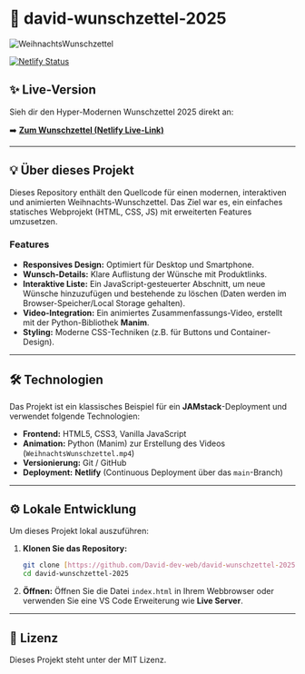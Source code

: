 # 🎁 david-wunschzettel-2025

![WeihnachtsWunschzettel]([https://github.com/user-attachments/assets/79bfd40b-fb88-4a4f-bc20-0022d8460067](https://netlify.davidklimke3.workers.dev/media/videos/WeihnachtsWunschzettel.mp4))


[![Netlify Status](https://api.netlify.com/api/v1/badges/835b5c67-e956-4cef-9d2a-24194611675f/deploy-status)](https://davids-wunschzettel-2025.netlify.app/)

## ✨ Live-Version

Sieh dir den Hyper-Modernen Wunschzettel 2025 direkt an:

➡️ **[Zum Wunschzettel (Netlify Live-Link)](https://netlify.davidklimke3.workers.dev/)**

---

## 💡 Über dieses Projekt

Dieses Repository enthält den Quellcode für einen modernen, interaktiven und animierten Weihnachts-Wunschzettel. Das Ziel war es, ein einfaches statisches Webprojekt (HTML, CSS, JS) mit erweiterten Features umzusetzen.

### Features

* **Responsives Design:** Optimiert für Desktop und Smartphone.
* **Wunsch-Details:** Klare Auflistung der Wünsche mit Produktlinks.
* **Interaktive Liste:** Ein JavaScript-gesteuerter Abschnitt, um neue Wünsche hinzuzufügen und bestehende zu löschen (Daten werden im Browser-Speicher/Local Storage gehalten).
* **Video-Integration:** Ein animiertes Zusammenfassungs-Video, erstellt mit der Python-Bibliothek **Manim**.
* **Styling:** Moderne CSS-Techniken (z.B. für Buttons und Container-Design).

---

## 🛠️ Technologien

Das Projekt ist ein klassisches Beispiel für ein **JAMstack**-Deployment und verwendet folgende Technologien:

* **Frontend:** HTML5, CSS3, Vanilla JavaScript
* **Animation:** Python (Manim) zur Erstellung des Videos (`WeihnachtsWunschzettel.mp4`)
* **Versionierung:** Git / GitHub
* **Deployment:** **Netlify** (Continuous Deployment über das `main`-Branch)

---

## ⚙️ Lokale Entwicklung

Um dieses Projekt lokal auszuführen:

1.  **Klonen Sie das Repository:**
    ```bash
    git clone [https://github.com/David-dev-web/david-wunschzettel-2025.git](https://github.com/David-dev-web/david-wunschzettel-2025.git)
    cd david-wunschzettel-2025
    ```
2.  **Öffnen:** Öffnen Sie die Datei `index.html` in Ihrem Webbrowser oder verwenden Sie eine VS Code Erweiterung wie **Live Server**.

---

## 📄 Lizenz

Dieses Projekt steht unter der MIT Lizenz.
